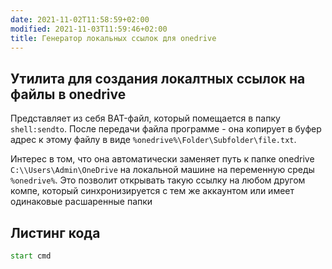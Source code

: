 ```yaml
---
date: 2021-11-02T11:58:59+02:00
modified: 2021-11-03T11:59:46+02:00
title: Генератор локальных ссылок для onedrive
---
```


## Утилита для создания локалтных ссылок на файлы в onedrive

Представляет из себя BAT-файл, который помещается в папку ```shell:sendto```. После передачи файла программе - она копирует в буфер адрес к этому файлу в виде ```%onedrive%\Folder\Subfolder\file.txt```. 

Интерес в том, что она автоматически заменяет путь к папке onedrive ```C:\\Users\Admin\OneDrive``` на локальной машине на переменную среды ```%onedrive%```. Это позволит открывать такую ссылку на любом другом компе, который синхронизируется с тем же аккаунтом или имеет одинаковые расшаренные папки

## Листинг кода

``` cmd
start cmd
```
